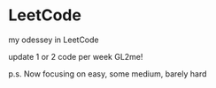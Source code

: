 # LeetCode
my odessey in LeetCode

update 1 or 2 code per week GL2me!

p.s. Now focusing on easy, some medium, barely hard
